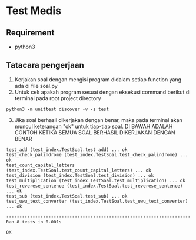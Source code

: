 # Test Medis
## Requirement
- python3
## Tatacara pengerjaan
1. Kerjakan soal dengan mengisi program didalam setiap function yang ada di file soal.py
2. Untuk cek apakah program sesuai dengan eksekusi command berikut di terminal pada root project directory
```
python3 -m unittest discover -v -s test
```
3. Jika soal berhasil dikerjakan dengan benar, maka pada terminal akan muncul keterangan "ok" untuk tiap-tiap soal. 
DI BAWAH ADALAH CONTOH KETIKA SEMUA SOAL BERHASIL DIKERJAKAN DENGAN BENAR
```
test_add (test_index.TestSoal.test_add) ... ok
test_check_palindrome (test_index.TestSoal.test_check_palindrome) ... ok
test_count_capital_letters (test_index.TestSoal.test_count_capital_letters) ... ok
test_division (test_index.TestSoal.test_division) ... ok
test_multiplication (test_index.TestSoal.test_multiplication) ... ok
test_reverese_sentence (test_index.TestSoal.test_reverese_sentence) ... ok
test_sub (test_index.TestSoal.test_sub) ... ok
test_uwu_text_converter (test_index.TestSoal.test_uwu_text_converter) ... ok

----------------------------------------------------------------------
Ran 8 tests in 0.001s

OK
```